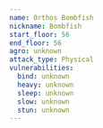 ```yaml
---
name: Orthos Bombfish
nickname: Bombfish
start_floor: 56
end_floor: 56
agro: unknown
attack_type: Physical
vulnerabilities:
  bind: unknown
  heavy: unknown
  sleep: unknown
  slow: unknown
  stun: unknown
---
```


